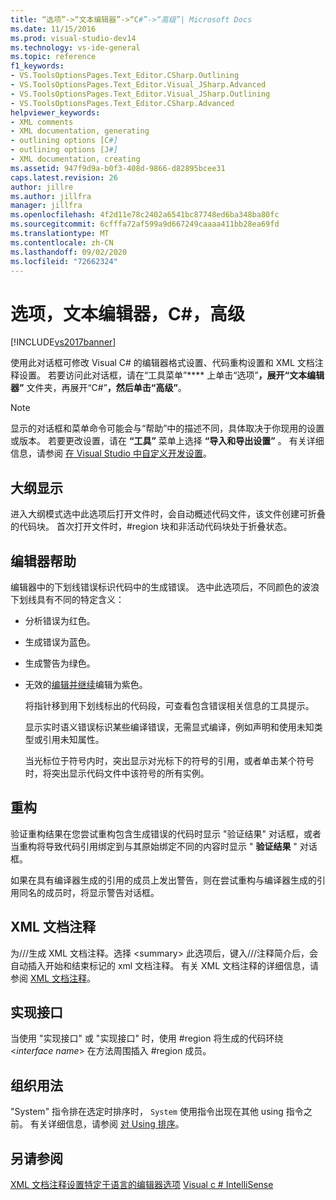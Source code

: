 ```yaml
---
title: “选项”->“文本编辑器”->“C#”->“高级”| Microsoft Docs
ms.date: 11/15/2016
ms.prod: visual-studio-dev14
ms.technology: vs-ide-general
ms.topic: reference
f1_keywords:
- VS.ToolsOptionsPages.Text_Editor.CSharp.Outlining
- VS.ToolsOptionsPages.Text_Editor.Visual_JSharp.Advanced
- VS.ToolsOptionsPages.Text_Editor.Visual_JSharp.Outlining
- VS.ToolsOptionsPages.Text_Editor.CSharp.Advanced
helpviewer_keywords:
- XML comments
- XML documentation, generating
- outlining options [C#]
- outlining options [J#]
- XML documentation, creating
ms.assetid: 947f9d9a-b0f3-408d-9866-d82895bcee31
caps.latest.revision: 26
author: jillre
ms.author: jillfra
manager: jillfra
ms.openlocfilehash: 4f2d11e78c2402a6541bc87748ed6ba348ba80fc
ms.sourcegitcommit: 6cfffa72af599a9d667249caaaa411bb28ea69fd
ms.translationtype: MT
ms.contentlocale: zh-CN
ms.lasthandoff: 09/02/2020
ms.locfileid: "72662324"
---
```

# <a name="options-text-editor-c-advanced"></a>选项，文本编辑器，C#，高级
[!INCLUDE[vs2017banner](../../includes/vs2017banner.md)]

使用此对话框可修改 Visual C# 的编辑器格式设置、代码重构设置和 XML 文档注释设置。 若要访问此对话框，请在“工具菜单”**** 上单击“选项”****，展开“文本编辑器”**** 文件夹，再展开“C#”****，然后单击“高级”****。

> [!NOTE]
> 显示的对话框和菜单命令可能会与“帮助”中的描述不同，具体取决于你现用的设置或版本。 若要更改设置，请在 **“工具”** 菜单上选择 **“导入和导出设置”** 。 有关详细信息，请参阅 [在 Visual Studio 中自定义开发设置](https://msdn.microsoft.com/22c4debb-4e31-47a8-8f19-16f328d7dcd3)。

## <a name="outlining"></a>大纲显示
 进入大纲模式选中此选项后打开文件时，会自动概述代码文件，该文件创建可折叠的代码块。 首次打开文件时，#region 块和非活动代码块处于折叠状态。

## <a name="editor-help"></a>编辑器帮助
 编辑器中的下划线错误标识代码中的生成错误。 选中此选项后，不同颜色的波浪下划线具有不同的特定含义：

- 分析错误为红色。

- 生成错误为蓝色。

- 生成警告为绿色。

- 无效的[编辑并继续](../../debugger/edit-and-continue.md)编辑为紫色。

  将指针移到用下划线标出的代码段，可查看包含错误相关信息的工具提示。

  显示实时语义错误标识某些编译错误，无需显式编译，例如声明和使用未知类型或引用未知属性。

  当光标位于符号内时，突出显示对光标下的符号的引用，或者单击某个符号时，将突出显示代码文件中该符号的所有实例。

## <a name="refactoring"></a>重构
 验证重构结果在您尝试重构包含生成错误的代码时显示 "验证结果" 对话框，或者当重构将导致代码引用绑定到与其原始绑定不同的内容时显示 " **验证结果** " 对话框。

 如果在具有编译器生成的引用的成员上发出警告，则在尝试重构与编译器生成的引用同名的成员时，将显示警告对话框。

## <a name="xml-documentation-comments"></a>XML 文档注释
 为///生成 XML 文档注释。选择 \<summary> 此选项后，键入///注释简介后，会自动插入开始和结束标记的 xml 文档注释。 有关 XML 文档注释的详细信息，请参阅 [XML 文档注释](https://msdn.microsoft.com/library/803b7f7b-7428-4725-b5db-9a6cff273199)。

## <a name="implement-interface"></a>实现接口
 当使用 "实现接口" 或 "实现接口" 时，使用 #region 将生成的代码环绕 \<*interface name*> 在方法周围插入 #region 成员。

## <a name="organize-usings"></a>组织用法
 "System" 指令排在选定时排序时， `System` 使用指令出现在其他 using 指令之前。 有关详细信息，请参阅 [对 Using 排序](../../misc/sort-usings.md)。

## <a name="see-also"></a>另请参阅
 [XML 文档注释](https://msdn.microsoft.com/library/803b7f7b-7428-4725-b5db-9a6cff273199)[设置特定于语言的编辑器选项](../../ide/reference/setting-language-specific-editor-options.md) [Visual c # IntelliSense](../../ide/visual-csharp-intellisense.md)
